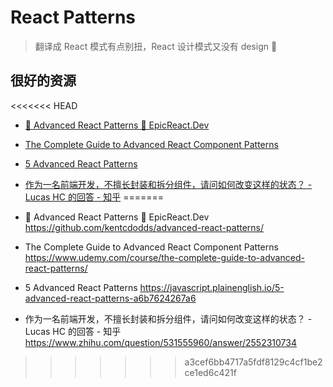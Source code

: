 # React Patterns

> 翻译成 React 模式有点别扭，React 设计模式又没有 design 🤣

## 很好的资源

<<<<<<< HEAD
<!-- add link -->

- [🤯 Advanced React Patterns 🚀 EpicReact.Dev](https://github.com/kentcdodds/advanced-react-patterns)

- [The Complete Guide to Advanced React Component Patterns](https://www.udemy.com/course/the-complete-guide-to-advanced-react-patterns/)

- [5 Advanced React Patterns](https://javascript.plainenglish.io/5-advanced-react-patterns-a6b7624267a6)

- [作为一名前端开发，不擅长封装和拆分组件，请问如何改变这样的状态？ - Lucas HC 的回答 - 知乎](https://www.zhihu.com/question/531555960/answer/2552310734)
=======
- 🤯 Advanced React Patterns 🚀 EpicReact.Dev
  <https://github.com/kentcdodds/advanced-react-patterns/>

- The Complete Guide to Advanced React Component Patterns
  <https://www.udemy.com/course/the-complete-guide-to-advanced-react-patterns/>

- 5 Advanced React Patterns
  <https://javascript.plainenglish.io/5-advanced-react-patterns-a6b7624267a6>

- 作为一名前端开发，不擅长封装和拆分组件，请问如何改变这样的状态？ - Lucas HC 的回答 - 知乎
  <https://www.zhihu.com/question/531555960/answer/2552310734>
>>>>>>> a3cef6bb4717a5fdf8129c4cf1be2ce1ed6c421f
